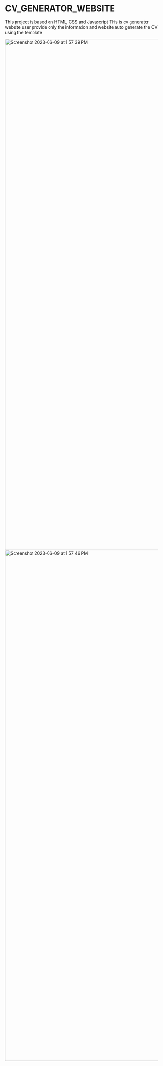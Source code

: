 # CV_GENERATOR_WEBSITE
This project is based on HTML, CSS and Javascript 
This is cv generator website user provide only the information and website auto generate the CV using the template

<img width="1680" alt="Screenshot 2023-06-09 at 1 57 39 PM" src="https://github.com/shaheerzk01/CV_GENERATOR_WEBSITE/assets/103843506/aba51bcf-78d8-46e6-a1a5-0fd665f5264e">

<img width="1680" alt="Screenshot 2023-06-09 at 1 57 46 PM" src="https://github.com/shaheerzk01/CV_GENERATOR_WEBSITE/assets/103843506/e19e86c0-9dab-4a0e-b8eb-76f21d87eb58">




